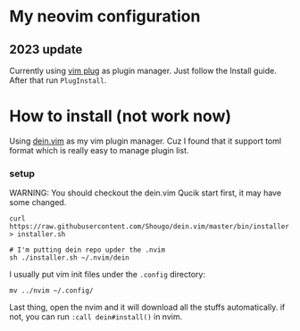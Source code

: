 # My neovim configuration

## 2023 update
Currently using [vim plug](https://github.com/junegunn/vim-plug) as plugin manager. Just follow the Install guide. After that run `PlugInstall`.

# How to install (not work now)
Using [dein.vim](https://github.com/Shougo/dein.vim) as my vim
plugin manager. Cuz I found that it support toml format which is really easy to
manage plugin list.

### setup
WARNING: You should checkout the dein.vim Qucik start first, it may have some
changed.
```
curl https://raw.githubusercontent.com/Shougo/dein.vim/master/bin/installer.sh > installer.sh

# I'm putting dein repo upder the .nvim
sh ./installer.sh ~/.nvim/dein
```

I usually put vim init files under the `.config` directory:
```
mv ../nvim ~/.config/
```

Last thing, open the nvim and it will download all the stuffs automatically.
if not, you can run `:call dein#install()` in nvim.

